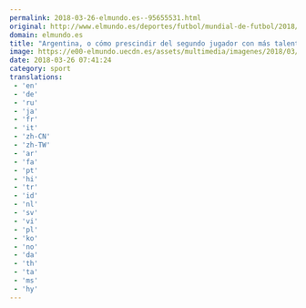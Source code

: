 ```yaml
---
permalink: 2018-03-26-elmundo.es--95655531.html
original: http://www.elmundo.es/deportes/futbol/mundial-de-futbol/2018/03/26/5ab7f576468aeb54588b4611.html
domain: elmundo.es
title: "Argentina, o cómo prescindir del segundo jugador con más talento"
image: https://e00-elmundo.uecdn.es/assets/multimedia/imagenes/2018/03/25/15220053159849.jpg
date: 2018-03-26 07:41:24
category: sport
translations: 
 - 'en'
 - 'de'
 - 'ru'
 - 'ja'
 - 'fr'
 - 'it'
 - 'zh-CN'
 - 'zh-TW'
 - 'ar'
 - 'fa'
 - 'pt'
 - 'hi'
 - 'tr'
 - 'id'
 - 'nl'
 - 'sv'
 - 'vi'
 - 'pl'
 - 'ko'
 - 'no'
 - 'da'
 - 'th'
 - 'ta'
 - 'ms'
 - 'hy'
---
```


